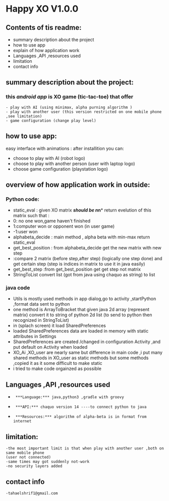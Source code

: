 # Happy XO V1.0.0


## Contents of tis readme:
- summary description about the project
- how to use app
- explain of how application work 
- Languages ,API ,resources used 
- limitation
- contact info


## summary description about the project:
### this ***android app*** is XO game (tic-tac-toe) that offer

    - play with AI (using minimax, alpha purning algorithm )
    - play with another user (this version restricted on one mobile phone ,see limitation)
    - game configuration (change play level)

## how to use app:
easy interface with animations : after installition you can:
- choose to play with AI (robot logo)
- choose to play with another person (user with laptop logo)
- choose game configuration (playstation logo)

## overview of how application work in outside:
### Python code:
- static_eval : given XO matrix ***should be n*n*** return evelution of this matrix such that :
- 0: no one won,game haven't finished 
- 1:computer won or opponent won (in user game)
- -1:user won
- alphabeta_decide : main method , alpha beta with min-max return static_eval
- get_best_position : from alphabeta_decide get the new matrix with new step
- :compare 2 matrix (before step,after step) (logically one step done) and get certain step (step is indices in matrix to use it in java easily)
- get_best_step :from get_best_position get  get step not matrix 
- StringToList convert list (got from java using chaquo as string) to list 
### java code
- Utils is mostly used methods in app  dialog,go to activity ,startPython ,format data sent to python 
- one method is ArrayToBracket that given java 2d array (represent matrix) convert it to string of python 2d list (to send to python then recognized in StringToList)
- in (splach screen) it load SharedPreferences 
- loaded SharedPreferences data are loaded in memory with static attributes in Settings
- SharedPreferences are created /changed in configuration Activity ,and put default on Activity when loaded
- XO_Ai ,XO_user are nearly same but difference in main code ,i put many shared methods in XO_user as static methods but some methods ,copied it as it some difficult to make static
- i tried to make code orgainzed as possible

## Languages ,API ,resources used 
-      ***Language:*** java,python3 ,gradle with groovy
-      ***API:*** chaquo version 14 ----to connect python to java
-      ***Resources:*** algorithm of alpha-beta is in format from internet
    
## limitation:
    -the most important limit is that when play with another user ,both on same mobile phone 
    (user not connected)
    -same times may got suddenly not-work
    -no security layers added


## contact info
    -tahaelshrif1@gmail.com